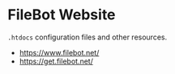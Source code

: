 # FileBot Website

`.htdocs` configuration files and other resources.

* https://www.filebot.net/
* https://get.filebot.net/
